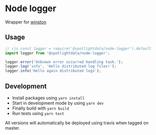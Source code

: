 # Node logger

Wrapper for [winston](https://github.com/winstonjs/winston)

## Usage

```javascript
// cjs const logger = require('@spotlightdata/node-logger').default
import logger from '@spotlightdata/node-logger';

logger.error('Unknown error occurred handling task.');
logger.log('info', 'Hello distributed log files!');
logger.info('Hello again distributed logs');
```

## Development

- Install packages using `yarn install`
- Start in development mode by using `yarn dev`
- Finally build with `yarn build`
- Run tests using `yarn test`

All versions will automatically be deployed using travis when tagged on master.
